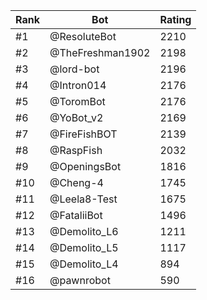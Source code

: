 Rank|Bot|Rating
---|---|---
#1|@ResoluteBot|2210
#2|@TheFreshman1902|2198
#3|@lord-bot|2196
#4|@Intron014|2176
#5|@ToromBot|2176
#6|@YoBot_v2|2169
#7|@FireFishBOT|2139
#8|@RaspFish|2032
#9|@OpeningsBot|1816
#10|@Cheng-4|1745
#11|@Leela8-Test|1675
#12|@FataliiBot|1496
#13|@Demolito_L6|1211
#14|@Demolito_L5|1117
#15|@Demolito_L4|894
#16|@pawnrobot|590
